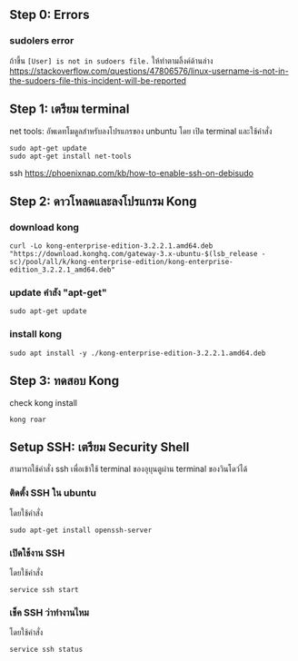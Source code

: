 
## Step 0: Errors

### sudolers error 

ถ้าขึ้น `[User] is not in sudoers file.` ให้ทำตามลิ้งค์ด้านล่าง
https://stackoverflow.com/questions/47806576/linux-username-is-not-in-the-sudoers-file-this-incident-will-be-reported

## Step 1: เตรียม terminal

net tools: อัพเดทโมดูลสำหรับลงโปรแกรของ unbuntu โดย เปิด terminal และใช้คำสั่ง

```
sudo apt-get update
sudo apt-get install net-tools
```

ssh
https://phoenixnap.com/kb/how-to-enable-ssh-on-debisudo 

## Step 2: ดาวโหลดและลงโปรแกรม Kong

### download kong

```
curl -Lo kong-enterprise-edition-3.2.2.1.amd64.deb "https://download.konghq.com/gateway-3.x-ubuntu-$(lsb_release -sc)/pool/all/k/kong-enterprise-edition/kong-enterprise-edition_3.2.2.1_amd64.deb"
```

### update คำสัง "apt-get"

```
sudo apt-get update
```

### install kong

```
sudo apt install -y ./kong-enterprise-edition-3.2.2.1.amd64.deb
```

## Step 3: ทดสอบ Kong

check kong install

```
kong roar
```

## Setup SSH: เตรียม Security Shell

สามารถใช้คำสั่ง ssh เพื่อเข้าใช้ terminal ของอุบุนตูผ่าน terminal ของวินโดว์ได้

### ติดตั้ง SSH ใน ubuntu

โดยใช้คำสั่ง

```
sudo apt-get install openssh-server
```

### เปิดใช้งาน SSH

โดยใช้คำสั่ง

```
service ssh start
```

### เช็ค SSH ว่าทำงานไหม

โดยใช้คำสั่ง

```
service ssh status
```





